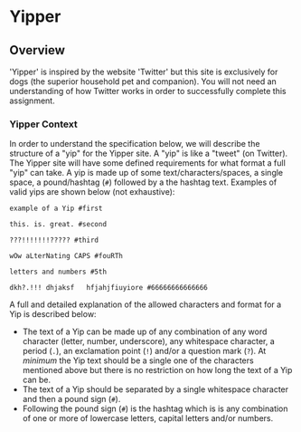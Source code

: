# Yipper

## Overview
'Yipper' is inspired by the website 'Twitter' but this site is exclusively for dogs (the superior household pet and companion). You will not need an understanding of how Twitter works in order to successfully complete this assignment.

### Yipper Context
In order to understand the specification below, we will describe the structure of a "yip" for the Yipper site. A "yip" is like a "tweet" (on Twitter). The Yipper site will have some defined requirements for what format a full "yip" can take. A yip is made up of some text/characters/spaces, a single space, a pound/hashtag (`#`) followed by a the hashtag text. Examples of valid yips are shown below (not exhaustive):
```
example of a Yip #first
```
```
this. is. great. #second
```
```
???!!!!!!!????? #third
```
```
wOw aLterNating CAPS #fouRTh
```
```
letters and numbers #5th
```
```
dkh?.!!! dhjaksf   hfjahjfiuyiore #66666666666666
```
A full and detailed explanation of the allowed characters and format for a Yip is described below:
  * The text of a Yip can be made up of any combination of any word character (letter, number, underscore), any whitespace character, a period (`.`), an exclamation point (`!`) and/or a question mark (`?`). At _minimum_ the Yip text should be a single one of the characters mentioned above but there is no restriction on how long the text of a Yip can be.
  * The text of a Yip should be separated by a single whitespace character and then a pound sign (`#`).
  * Following the pound sign (`#`) is the hashtag which is is any combination of one or more of lowercase letters, capital letters and/or numbers.
